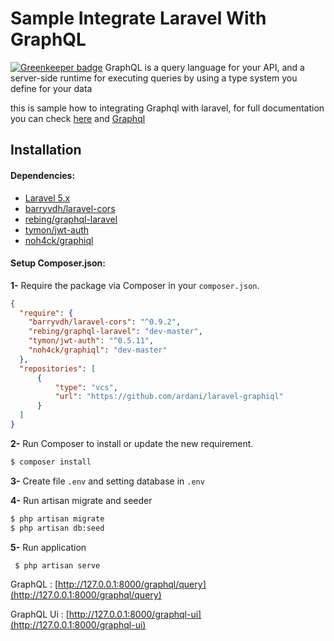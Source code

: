 # Sample Integrate Laravel With GraphQL

[![Greenkeeper badge](https://badges.greenkeeper.io/ardani/laravel-graphql.svg)](https://greenkeeper.io/)
GraphQL is a query language for your API, and a server-side runtime for executing queries by using a type system you define for your data

this is sample how to integrating Graphql with laravel, for full documentation you can check
[here](https://github.com/rebing/graphql-laravel) and [Graphql](http://graphql.org/learn)

## Installation

#### Dependencies:
* [Laravel 5.x](https://github.com/laravel/laravel)
* [barryvdh/laravel-cors](https://github.com/barryvdh/laravel-cors)
* [rebing/graphql-laravel](https://github.com/rebing/graphql-laravel)
* [tymon/jwt-auth](https://github.com/tymondesigns/jwt-auth)
* [noh4ck/graphiql](https://github.com/noh4ck/laravel-graphiql)


#### Setup Composer.json:

**1-** Require the package via Composer in your `composer.json`.
```json
{
  "require": {
    "barryvdh/laravel-cors": "^0.9.2",
    "rebing/graphql-laravel": "dev-master",
    "tymon/jwt-auth": "^0.5.11",
    "noh4ck/graphiql": "dev-master"
  },
  "repositories": [
      {
          "type": "vcs",
          "url": "https://github.com/ardani/laravel-graphiql"
      }
  ]
}
```

**2-** Run Composer to install or update the new requirement.

```bash
$ composer install
```

**3-** Create file  `.env` and  setting database in `.env`
 
**4-** Run artisan migrate and seeder

 ```bash
 $ php artisan migrate
 $ php artisan db:seed
 ```
 
**5-** Run application

```bash
 $ php artisan serve
 ```
 
 GraphQL : [http://127.0.0.1:8000/graphql/query](http://127.0.0.1:8000/graphql/query)

 GraphQL Ui : [http://127.0.0.1:8000/graphql-ui](http://127.0.0.1:8000/graphql-ui)